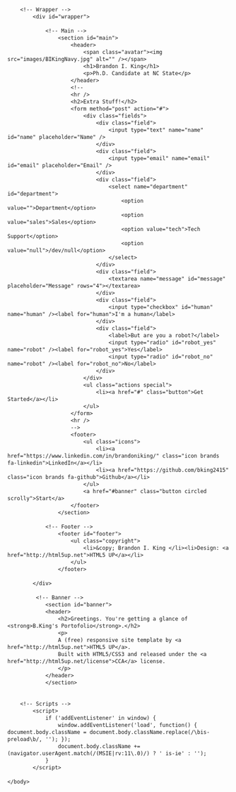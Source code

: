 <!DOCTYPE HTML>
<!--
	Identity by HTML5 UP
	html5up.net | @ajlkn
	Free for personal and commercial use under the CCA 3.0 license (html5up.net/license)
-->
<html>
	<head>
		<title>Identity by HTML5 UP</title>
		<meta charset="utf-8" />
		<meta name="viewport" content="width=device-width, initial-scale=1, user-scalable=no" />
		<link rel="stylesheet" href="assets/css/main.css" />
		<noscript><link rel="stylesheet" href="assets/css/noscript.css" /></noscript>
	</head>
	<body class="is-preload">

		<!-- Wrapper -->
			<div id="wrapper">

				<!-- Main -->
					<section id="main">
						<header>
							<span class="avatar"><img src="images/BIKingNavy.jpg" alt="" /></span>
                            <h1>Brandon I. King</h1>
                            <p>Ph.D. Candidate at NC State</p>
						</header>
						<!--
						<hr />
						<h2>Extra Stuff!</h2>
						<form method="post" action="#">
							<div class="fields">
								<div class="field">
									<input type="text" name="name" id="name" placeholder="Name" />
								</div>
								<div class="field">
									<input type="email" name="email" id="email" placeholder="Email" />
								</div>
								<div class="field">
									<select name="department" id="department">
										<option value="">Department</option>
										<option value="sales">Sales</option>
										<option value="tech">Tech Support</option>
										<option value="null">/dev/null</option>
									</select>
								</div>
								<div class="field">
									<textarea name="message" id="message" placeholder="Message" rows="4"></textarea>
								</div>
								<div class="field">
									<input type="checkbox" id="human" name="human" /><label for="human">I'm a human</label>
								</div>
								<div class="field">
									<label>But are you a robot?</label>
									<input type="radio" id="robot_yes" name="robot" /><label for="robot_yes">Yes</label>
									<input type="radio" id="robot_no" name="robot" /><label for="robot_no">No</label>
								</div>
							</div>
							<ul class="actions special">
								<li><a href="#" class="button">Get Started</a></li>
							</ul>
						</form>
						<hr />
						-->
						<footer>
							<ul class="icons">
								<li><a href="https://www.linkedin.com/in/brandoniking/" class="icon brands fa-linkedin">LinkedIn</a></li>
								<li><a href="https://github.com/bking2415" class="icon brands fa-github">Github</a></li>
							</ul>
							<a href="#banner" class="button circled scrolly">Start</a>
						</footer>
					</section>

				<!-- Footer -->
					<footer id="footer">
						<ul class="copyright">
                            <li>&copy; Brandon I. King </li><li>Design: <a href="http://html5up.net">HTML5 UP</a></li>
						</ul>
					</footer>

			</div>
			
			 <!-- Banner -->
			    <section id="banner">
				<header>
				    <h2>Greetings. You're getting a glance of <strong>B.King's Portofolio</strong>.</h2>
				    <p>
					A (free) responsive site template by <a href="http://html5up.net">HTML5 UP</a>.
					Built with HTML5/CSS3 and released under the <a href="http://html5up.net/license">CCA</a> license.
				    </p>
				</header>
			    </section>


		<!-- Scripts -->
			<script>
				if ('addEventListener' in window) {
					window.addEventListener('load', function() { document.body.className = document.body.className.replace(/\bis-preload\b/, ''); });
					document.body.className += (navigator.userAgent.match(/(MSIE|rv:11\.0)/) ? ' is-ie' : '');
				}
			</script>

	</body>
</html>
